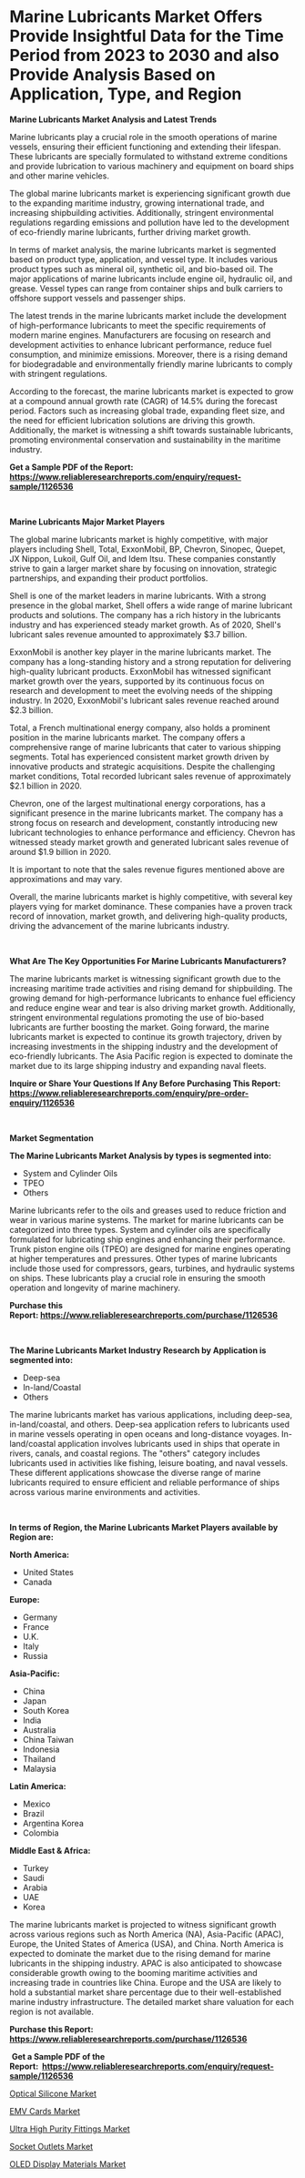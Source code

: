 <p><h1>Marine Lubricants Market Offers Provide Insightful Data for the Time Period from 2023 to 2030 and also Provide Analysis Based on Application, Type, and Region</h1></p><p><strong>Marine Lubricants Market Analysis and Latest Trends</strong></p>
<p><p>Marine lubricants play a crucial role in the smooth operations of marine vessels, ensuring their efficient functioning and extending their lifespan. These lubricants are specially formulated to withstand extreme conditions and provide lubrication to various machinery and equipment on board ships and other marine vehicles.</p><p>The global marine lubricants market is experiencing significant growth due to the expanding maritime industry, growing international trade, and increasing shipbuilding activities. Additionally, stringent environmental regulations regarding emissions and pollution have led to the development of eco-friendly marine lubricants, further driving market growth.</p><p>In terms of market analysis, the marine lubricants market is segmented based on product type, application, and vessel type. It includes various product types such as mineral oil, synthetic oil, and bio-based oil. The major applications of marine lubricants include engine oil, hydraulic oil, and grease. Vessel types can range from container ships and bulk carriers to offshore support vessels and passenger ships.</p><p>The latest trends in the marine lubricants market include the development of high-performance lubricants to meet the specific requirements of modern marine engines. Manufacturers are focusing on research and development activities to enhance lubricant performance, reduce fuel consumption, and minimize emissions. Moreover, there is a rising demand for biodegradable and environmentally friendly marine lubricants to comply with stringent regulations.</p><p>According to the forecast, the marine lubricants market is expected to grow at a compound annual growth rate (CAGR) of 14.5% during the forecast period. Factors such as increasing global trade, expanding fleet size, and the need for efficient lubrication solutions are driving this growth. Additionally, the market is witnessing a shift towards sustainable lubricants, promoting environmental conservation and sustainability in the maritime industry.</p></p>
<p><strong>Get a Sample PDF of the Report:&nbsp; <a href="https://www.reliableresearchreports.com/enquiry/request-sample/1126536">https://www.reliableresearchreports.com/enquiry/request-sample/1126536</a></strong></p>
<p>&nbsp;</p>
<p><strong>Marine Lubricants Major Market Players</strong></p>
<p><p>The global marine lubricants market is highly competitive, with major players including Shell, Total, ExxonMobil, BP, Chevron, Sinopec, Quepet, JX Nippon, Lukoil, Gulf Oil, and Idem Itsu. These companies constantly strive to gain a larger market share by focusing on innovation, strategic partnerships, and expanding their product portfolios.</p><p>Shell is one of the market leaders in marine lubricants. With a strong presence in the global market, Shell offers a wide range of marine lubricant products and solutions. The company has a rich history in the lubricants industry and has experienced steady market growth. As of 2020, Shell's lubricant sales revenue amounted to approximately $3.7 billion.</p><p>ExxonMobil is another key player in the marine lubricants market. The company has a long-standing history and a strong reputation for delivering high-quality lubricant products. ExxonMobil has witnessed significant market growth over the years, supported by its continuous focus on research and development to meet the evolving needs of the shipping industry. In 2020, ExxonMobil's lubricant sales revenue reached around $2.3 billion.</p><p>Total, a French multinational energy company, also holds a prominent position in the marine lubricants market. The company offers a comprehensive range of marine lubricants that cater to various shipping segments. Total has experienced consistent market growth driven by innovative products and strategic acquisitions. Despite the challenging market conditions, Total recorded lubricant sales revenue of approximately $2.1 billion in 2020.</p><p>Chevron, one of the largest multinational energy corporations, has a significant presence in the marine lubricants market. The company has a strong focus on research and development, constantly introducing new lubricant technologies to enhance performance and efficiency. Chevron has witnessed steady market growth and generated lubricant sales revenue of around $1.9 billion in 2020.</p><p>It is important to note that the sales revenue figures mentioned above are approximations and may vary.</p><p>Overall, the marine lubricants market is highly competitive, with several key players vying for market dominance. These companies have a proven track record of innovation, market growth, and delivering high-quality products, driving the advancement of the marine lubricants industry.</p></p>
<p>&nbsp;</p>
<p><strong>What Are The Key Opportunities For Marine Lubricants Manufacturers?</strong></p>
<p><p>The marine lubricants market is witnessing significant growth due to the increasing maritime trade activities and rising demand for shipbuilding. The growing demand for high-performance lubricants to enhance fuel efficiency and reduce engine wear and tear is also driving market growth. Additionally, stringent environmental regulations promoting the use of bio-based lubricants are further boosting the market. Going forward, the marine lubricants market is expected to continue its growth trajectory, driven by increasing investments in the shipping industry and the development of eco-friendly lubricants. The Asia Pacific region is expected to dominate the market due to its large shipping industry and expanding naval fleets.</p></p>
<p><strong>Inquire or Share Your Questions If Any Before Purchasing This Report: <a href="https://www.reliableresearchreports.com/enquiry/pre-order-enquiry/1126536">https://www.reliableresearchreports.com/enquiry/pre-order-enquiry/1126536</a></strong></p>
<p>&nbsp;</p>
<p><strong>Market Segmentation</strong></p>
<p><strong>The Marine Lubricants Market Analysis by types is segmented into:</strong></p>
<p><ul><li>System and Cylinder Oils</li><li>TPEO</li><li>Others</li></ul></p>
<p><p>Marine lubricants refer to the oils and greases used to reduce friction and wear in various marine systems. The market for marine lubricants can be categorized into three types. System and cylinder oils are specifically formulated for lubricating ship engines and enhancing their performance. Trunk piston engine oils (TPEO) are designed for marine engines operating at higher temperatures and pressures. Other types of marine lubricants include those used for compressors, gears, turbines, and hydraulic systems on ships. These lubricants play a crucial role in ensuring the smooth operation and longevity of marine machinery.</p></p>
<p><strong>Purchase this Report:&nbsp;<a href="https://www.reliableresearchreports.com/purchase/1126536">https://www.reliableresearchreports.com/purchase/1126536</a></strong></p>
<p>&nbsp;</p>
<p><strong>The Marine Lubricants Market Industry Research by Application is segmented into:</strong></p>
<p><ul><li>Deep-sea</li><li>In-land/Coastal</li><li>Others</li></ul></p>
<p><p>The marine lubricants market has various applications, including deep-sea, in-land/coastal, and others. Deep-sea application refers to lubricants used in marine vessels operating in open oceans and long-distance voyages. In-land/coastal application involves lubricants used in ships that operate in rivers, canals, and coastal regions. The "others" category includes lubricants used in activities like fishing, leisure boating, and naval vessels. These different applications showcase the diverse range of marine lubricants required to ensure efficient and reliable performance of ships across various marine environments and activities.</p></p>
<p>&nbsp;</p>
<p><strong>In terms of Region, the Marine Lubricants Market Players available by Region are:</strong></p>
<p>
    <p> <strong> North America: </strong>
        <ul>
            <li>United States</li>
            <li>Canada</li>
        </ul>
        </p> 
    <p> <strong> Europe: </strong>
        <ul>
            <li>Germany</li>
            <li>France</li>
            <li>U.K.</li>
            <li>Italy</li>
            <li>Russia</li>
        </ul>
        </p> 
    <p> <strong> Asia-Pacific: </strong>
        <ul>
            <li>China</li>
            <li>Japan</li>
            <li>South Korea</li>
            <li>India</li>
            <li>Australia</li>
            <li>China Taiwan</li>
            <li>Indonesia</li>
            <li>Thailand</li>
            <li>Malaysia</li>
        </ul>
        </p> 
    <p> <strong> Latin America: </strong>
        <ul>
            <li>Mexico</li>
            <li>Brazil</li>
            <li>Argentina Korea</li>
            <li>Colombia</li>
        </ul>
        </p> 
    <p> <strong> Middle East & Africa: </strong>
        <ul>
            <li>Turkey</li>
            <li>Saudi</li>
            <li>Arabia</li>
            <li>UAE</li>
            <li>Korea</li>
        </ul>
    </p>
    </p>
<p><p>The marine lubricants market is projected to witness significant growth across various regions such as North America (NA), Asia-Pacific (APAC), Europe, the United States of America (USA), and China. North America is expected to dominate the market due to the rising demand for marine lubricants in the shipping industry. APAC is also anticipated to showcase considerable growth owing to the booming maritime activities and increasing trade in countries like China. Europe and the USA are likely to hold a substantial market share percentage due to their well-established marine industry infrastructure. The detailed market share valuation for each region is not available.</p></p>
<p><strong>Purchase this Report: <a href="https://www.reliableresearchreports.com/purchase/1126536">https://www.reliableresearchreports.com/purchase/1126536</a></strong></p>
<p>&nbsp;<strong>Get a Sample PDF of the Report:&nbsp;&nbsp;<a href="https://www.reliableresearchreports.com/enquiry/request-sample/1126536">https://www.reliableresearchreports.com/enquiry/request-sample/1126536</a></strong></p>
<p><strong></strong></p>
<p><p><a href="https://github.com/rahu1506/Market-Research-Report-List-1/blob/main/optical-silicone-market.md">Optical Silicone Market</a></p><p><a href="https://medium.com/@allelee654/emv-cards-market-furnishes-information-on-market-share-market-trends-and-market-growth-d043eb019774">EMV Cards Market</a></p><p><a href="https://github.com/aashishrp/Market-Research-Report-List-1/blob/main/ultra-high-purity-fittings-market.md">Ultra High Purity Fittings Market</a></p><p><a href="https://medium.com/@keenanmarks2023/decoding-socket-outlets-market-metrics-market-share-trends-and-growth-patterns-12fec37fc3f1">Socket Outlets Market</a></p><p><a href="https://medium.com/@nelljian7548/oled-display-materials-nbsp-market-focuses-on-market-share-size-and-projected-forecast-till-2030-912b1b313f72">OLED Display Materials Market</a></p></p>